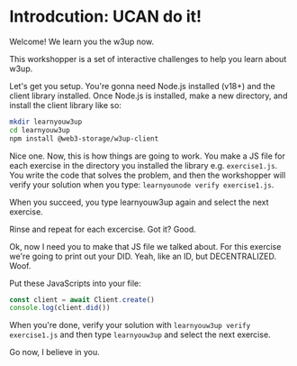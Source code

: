 # Introdcution: UCAN do it!

Welcome! We learn you the w3up now.

This workshopper is a set of interactive challenges to help you learn about
w3up.

Let's get you setup. You're gonna need Node.js installed (v18+) and the client
library installed. Once Node.js is installed, make a new directory, and install
the client library like so:

```sh
mkdir learnyouw3up
cd learnyouw3up
npm install @web3-storage/w3up-client
```

Nice one. Now, this is how things are going to work. You make a JS file for
each exercise in the directory you installed the library e.g. `exercise1.js`.
You write the code that solves the problem, and then the workshopper will
verify your solution when you type: `learnyounode verify exercise1.js`.

When you succeed, you type learnyouw3up again and select the next exercise.

Rinse and repeat for each excercise. Got it? Good.

Ok, now I need you to make that JS file we talked about. For this exercise
we're going to print out your DID. Yeah, like an ID, but DECENTRALIZED. Woof.

Put these JavaScripts into your file:

```js
const client = await Client.create()
console.log(client.did())
```

When you're done, verify your solution with `learnyouw3up verify exercise1.js`
and then type `learnyouw3up` and select the next exercise.

Go now, I believe in you.

